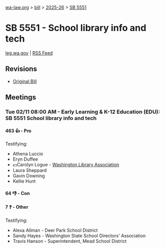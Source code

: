 [wa-law.org](/) > [bill](/bill/) > [2025-26](/bill/2025-26/) > [SB 5551](/bill/2025-26/sb/5551/)

# SB 5551 - School library info and tech
[leg.wa.gov](https://app.leg.wa.gov/billsummary?BillNumber=5551&Year=2025&Initiative=false) | [RSS Feed](./rss.xml)

## Revisions
* [Original Bill](1/)

## Meetings
### Tue 02/11 08:00 AM - Early Learning & K-12 Education (EDU): SB 5551 School library info and tech
#### 463 👍 - Pro
Testifying:
* Athena Luccio
* Eryn Duffee
* 💵Carolyn Logue - [Washington Library Association](/org/washington_library_association/)
* Laura Sheppard
* Gavin Downing
* Kellie Hunt

#### 64 👎 - Con

#### 7 ❓ - Other
Testifying:
* Alexa Allman - Deer Park School District
* Sandy Hayes - Washington State School Directors' Association
* Travis Hanson - Superintendent, Mead School District

